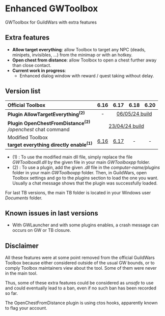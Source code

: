 # Enhanced GWToolbox
GWToolbox for GuildWars with extra features

## Extra features
- **Allow target everything**: allow Toolbox to target any NPC (deads, minipets, invisibles, ...) from the minimap or with an hotkey.
- **Open chest from distance**: allow Toolbox to open a chest further away than close contact.
- **Current work in progress**:
    - Enhanced dialog window with reward / quest taking without delay.

## Version list
<table>
<thead>
  <tr>
    <th align="left">Official Toolbox</th>
    <th>6.16</th>
    <th>6.17</th>
    <th>6.18</th>
    <th>6.20</th>
  </tr>
</thead>
<tbody>

  <tr>
    <td align="left"><b>Plugin AllowTargetEverything<sup>(2)</sup></td>
    <td align="center"> - </td>
    <td align="center" colspan="3"><a href="/plugins/AllowTargetEverything/2024-05-06_6.17-build/AllowTargetEverything.dll">06/05/24 build</a></td>
  </tr>
  <tr>
    <td align="left"><b>Plugin OpenChestFromDistance<sup>(2)</sup></b><br><i>/openchest</i> chat command</td>
    <td align="center" colspan="4"><a href="/plugins/OpenChestFromDistance/2024-04-23_6.16-build/OpenChestFromDistance.dll">23/04/24 build</a></td>
  </tr>
  <tr>
    <td align="left"Modified Toolbox<br>Modified Toolbox<br><b>target everything directly enable<sup>(1)</sup></b></td>
    <td align="center"><a href="/maindll/6.16/GWToolboxdll.dll">6.16</a></td>
    <td align="center"><a href="/maindll/6.17/GWToolboxdll.dll">6.17</a></td>
    <td align="center">-</td>
    <td align="center">-</td>
  </tr
</tbody>
</table>

- (1) : To use the modified main dll file, simply replace the file <i>GWToolboxdll.dll</i> by the given file in your main <i>GWToolboxpp</i> folder.
- (2) : To use a plugin, add the given <i>.dll</i> file in the <i>computer-name/plugins</i> folder in your main <i>GWToolboxpp</i> folder. Then, in GuildWars, open Toolbox settings and go to the <i>plugins</i> section to load the one you want. Usually a chat message shows that the plugin was successfully loaded.

For last TB versions, the main TB folder is located in your Windows user <i>Documents</i> folder.


## Known issues in last versions
- With GWLauncher and with some plugins enables, a crash message can occurs on GW or TB closure.


## Disclaimer
All these features were at some point removed from the official GuildWars Toolbox because either considered outside of the usual GW bounds, or to comply Toolbox maintainers view about the tool. Some of them were never in the main tool.

Thus, some of these extra features could be considered as *unsafe* to use and could eventually lead to a ban, even if no such ban has been recorded so far.

The OpenChestFromDistance plugin is using ctos hooks, apparently known to flag your account.
